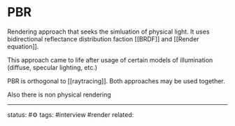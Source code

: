 # PBR
Rendering approach that seeks the simluation of physical light. It uses bidirectional reflectance distribution faction [[BRDF]] and [[Render equation]].

This approach came to life after usage of certain models of illumination (diffuse, specular lighting, etc.)

PBR is orthogonal to [[raytracing]]. Both approaches may be used together.


Also there is non physical rendering


---
status: #⚙️ 
tags: #interview #render 
related: 

